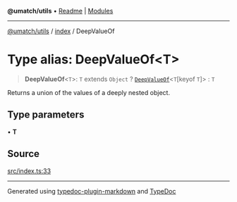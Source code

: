 **@umatch/utils** • [Readme](../../index.md) \| [Modules](../../modules.md)

***

[@umatch/utils](../../modules.md) / [index](../index.md) / DeepValueOf

# Type alias: DeepValueOf\<T\>

> **DeepValueOf**\<`T`\>: `T` extends `Object` ? [`DeepValueOf`](DeepValueOf.md)\<`T`\[keyof `T`\]\> : `T`

Returns a union of the values of a deeply nested object.

## Type parameters

• **T**

## Source

[src/index.ts:33](https://github.com/umatch-oficial/utils/blob/7369e19/src/index.ts#L33)

***

Generated using [typedoc-plugin-markdown](https://www.npmjs.com/package/typedoc-plugin-markdown) and [TypeDoc](https://typedoc.org/)
